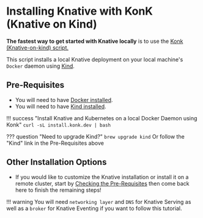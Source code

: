 # Installing Knative with KonK (Knative on Kind)
**The fastest way to get started with Knative locally** is to use the <a href= "https://konk.dev" target="blank_">Konk (Knative-on-kind) script.</a>

This script installs a local Knative deployment on your local machine's `Docker` daemon using <a href= "https://kind.sigs.k8s.io/" target="blank_">Kind</a>.

## Pre-Requisites
- You will need to have <a href= "https://docs.docker.com/get-docker/" target="blank_">Docker installed</a>.
- You will need to have <a href= "https://kind.sigs.k8s.io/docs/user/quick-start/" target="blank_">Kind installed</a>.

!!! success "Install Knative and Kubernetes on a local Docker Daemon using Konk"
    ```
    curl -sL install.konk.dev | bash
    ```

??? question "Need to upgrade Kind?"
    ```
    brew upgrade kind
    ```
    Or follow the "Kind" link in the Pre-Requisites above
## Other Installation Options
  - If you would like to customize the Knative installation or install it on a remote cluster, start by [Checking the Pre-Requisites](../install/prerequisites.md) then come back here to finish the remaining steps!

!!! warning
    You will need `networking layer` and `DNS` for Knative Serving as well as a `broker` for Knative Eventing if you want to follow this tutorial.
